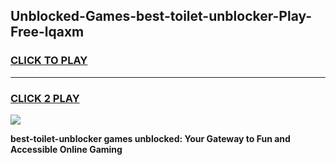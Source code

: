
## Unblocked-Games-best-toilet-unblocker-Play-Free-lqaxm
<h3>
<a href="https://premium76.site?title=best-toilet-unblocker&ref=21A">CLICK TO PLAY</a></h3>
<hr>

<h3>
<a href="https://premium76.site?title=best-toilet-unblocker&ref=21A">CLICK 2 PLAY</a>
  
</h3>

<a href="https://premium76.site?title=best-toilet-unblocker&ref=21A"><img src="https://clearcache.store/games.png"></a>


**best-toilet-unblocker games unblocked: Your Gateway to Fun and Accessible Online Gaming**
